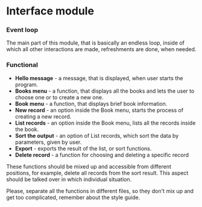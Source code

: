 # Interface module



### Event loop
The main part of this module, that is basically an endless loop, inside of which all other interactions are made, refreshments are done, when needed.


### Functional
+ **Hello message** - a message, that is displayed, when user starts the program.
+ **Books menu** - a function, that displays all the books and lets the user to choose one or to create a new one.
+ **Book menu** - a function, that displays brief book information.
+ **New record** - an option inside the Book menu, starts the process of creating a new record.
+ **List records** - an option inside the Book menu, lists all the records inside the book.
+ **Sort the output** - an option of List records, which sort the data by parameters, given by user.
+ **Export** - exports the result of the list, or sort functions.
+ **Delete record** - a function for choosing and deleting a specific record

These functions should be mixed up and accessible from different positions, for example, delete all records from the sort result.
This aspect should be talked over in which individual situation.



Please, separate all the functions in different files, so they don't mix up and get too complicated, remember about the style guide.
